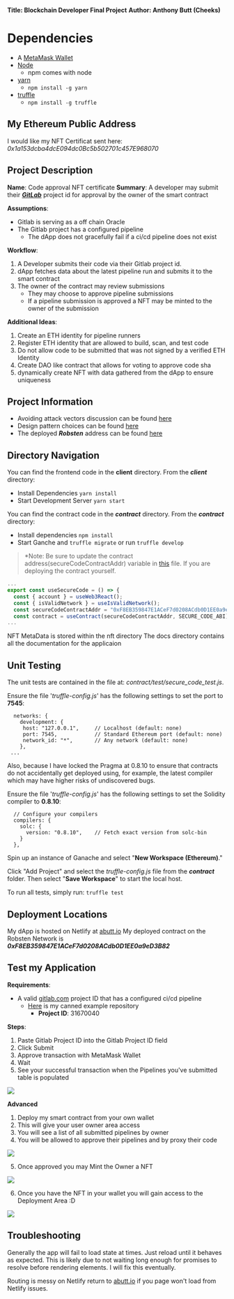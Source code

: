 **Title: Blockchain Developer Final Project**
**Author: Anthony Butt (Cheeks)**

# Dependencies
- A [MetaMask Wallet](https://metamask.io/download.html)
- [Node](https://nodejs.org/en/download/)
  - npm comes with node
- [yarn](https://classic.yarnpkg.com/lang/en/docs/install/#debian-stable)
  - `npm install -g yarn`
- [truffle](https://www.trufflesuite.com/docs/truffle/getting-started/installation)
  - `npm install -g truffle`
## My Ethereum Public Address
I would like my NFT Certificat sent here: *0x1a153dcba4dcE094dc0Bc5b502701c457E968070*

## Project Description
**Name**: Code approval NFT certificate
**Summary**: A developer may submit their [***GitLab***](https://gitlab.com) project id for approval by the owner of the smart contract

**Assumptions**:
 - Gitlab is serving as a off chain Oracle
 - The Gitlab project has a configured pipeline
   - The dApp does not gracefully fail if a ci/cd pipeline does not exist 

**Workflow**:
1. A Developer submits their code via their Gitlab project id.
1. dApp fetches data about the latest pipeline run and submits it to the smart contract
1. The owner of the contract may review submissions
   - They may choose to approve pipeline submissions
   - If a pipeline submission is approved a NFT may be minted to the owner of the submission  

**Additional Ideas**:
1. Create an ETH identity for pipeline runners
1. Register ETH identity that are allowed to build, scan, and test code
1. Do not allow code to be submitted that was not signed by a verified ETH Identity
1. Create DAO like contract that allows for voting to approve code sha
1. dynamically create NFT with data gathered from the dApp to ensure uniqueness

## Project Information
- Avoiding attack vectors discussion can be found [here](docs/common-attack-vectors.md)
- Design pattern choices can be found [here](docs/design-patterns.md)
- The deployed ***Robsten*** address can be found [here](docs/deployed_address.txt)

## Directory Navigation
You can find the frontend code in the **client** directory.
From the ***client*** directory:
- Install Dependencies `yarn install`
- Start Development Server `yarn start`

You can find the contract code in the ***contract*** directory.
From the ***contract*** directory:
- Install dependencies `npm install`
- Start Ganche and `truffle migrate` or run `truffle develop`

>*Note: Be sure to update the contract address(secureCodeContractAddr) variable in [this](client/src/hooks/useSecureCode.js) file. If you are deploying the contract yourself.
```javascript
...
export const useSecureCode = () => {
  const { account } = useWeb3React();
  const { isValidNetwork } = useIsValidNetwork();
  const secureCodeContractAddr = "0xF8EB359847E1ACeF7d0208ACdb0D1EE0a9eD3B82";
  const contract = useContract(secureCodeContractAddr, SECURE_CODE_ABI);
...
```

NFT MetaData is stored within the nft directory
The docs directory contains all the documentation for the applicaion
## Unit Testing

The unit tests are contained in the file at: *contract/test/secure_code_test.js*.

Ensure the file '*truffle-config.js*' has the following settings to set the port to **7545**:

```
  networks: {
    development: {
     host: "127.0.0.1",     // Localhost (default: none)
     port: 7545,            // Standard Ethereum port (default: none)
     network_id: "*",       // Any network (default: none)
    },
 ...
```

Also, because I have locked the Pragma at 0.8.10 to ensure that contracts do not accidentally get deployed using, for example, the latest compiler which may have higher risks of undiscovered bugs.

Ensure the file '*truffle-config.js*' has the following settings to set the Solidity compiler to **0.8.10**:

```
  // Configure your compilers
  compilers: {
    solc: {
      version: "0.8.10",    // Fetch exact version from solc-bin 
    }
  },
```

Spin up an instance of Ganache and select "**New Workspace (Ethereum)**."

Click "Add Project" and select the *truffle-config.js* file from the ***contract*** folder. Then select "**Save Workspace**" to start the local host.

To run all tests, simply run: `truffle test`

## Deployment Locations
My dApp is hosted on Netlify at [abutt.io](https://abutt.io)
My deployed contract on the Robsten Network is ***0xF8EB359847E1ACeF7d0208ACdb0D1EE0a9eD3B82***

## Test my Application
**Requirements**:
- A valid [gitlab.com](gitlab.com) project ID that has a configured ci/cd pipeline
  - [Here](https://gitlab.com/tonybutt/blockchain-demo-pipeline) is my canned example repository
    - **Project ID**: 31670040

**Steps**:
1. Paste Gitlab Project ID into the Gitlab Project ID field
2. Click Submit
3. Approve transaction with MetaMask Wallet
4. Wait
5. See your successful transaction when the Pipelines you've submitted table is populated

![](docs/screenshots/SubmitCode.png)

**Advanced**
1. Deploy my smart contract from your own wallet
2. This will give your user owner area access
3. You will see a list of all submitted pipelines by owner
4. You will be allowed to approve their pipelines and by proxy their code  

![](docs/screenshots/ApprovePipeline.png)

5. Once approved you may Mint the Owner a NFT

![](docs/screenshots/MintNFT.png)

6. Once you have the NFT in your wallet you will gain access to the Deployment Area :D

![](docs/screenshots/Deployment.png)

## Troubleshooting

Generally the app will fail to load state at times. Just reload until it behaves as expected. This is likely due to not waiting long enough for promises to resolve before rendering elements. I will fix this eventually.

Routing is messy on Netlify return to [abutt.io](abutt.io) if you page won't load from Netlify issues.
